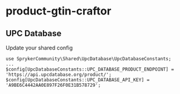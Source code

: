 # product-gtin-craftor

## UPC Database
Update your shared config
```
use SprykerCommunity\Shared\UpcDatabase\UpcDatabaseConstants;
...
$config[UpcDatabaseConstants::UPC_DATABASE_PRODUCT_ENDPOINT] = 'https://api.upcdatabase.org/product/';
$config[UpcDatabaseConstants::UPC_DATABASE_API_KEY] = 'A9BE6C4442AA0E897F26F0E31B578729';
```
